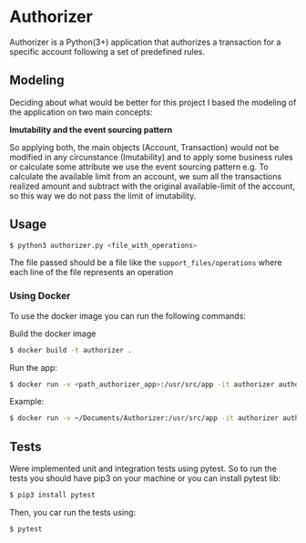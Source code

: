 # Authorizer

Authorizer is a Python(3+) application that authorizes a transaction for a specific account following a set of predefined rules.

## Modeling

Deciding about what would be better for this project I based the modeling of the application on two main concepts:

**Imutability and the  event sourcing pattern**

So applying both, the main objects (Account, Transaction) would not be modified in any circunstance (Imutability) and to apply some business rules or calculate some attribute we use the event sourcing pattern e.g. To calculate the available limit from an account, we sum all the transactions realized amount and subtract with the original available-limit of the account, so this way we do not pass the limit of imutability.

## Usage

```bash
$ python3 authorizer.py <file_with_operations>
```

The file passed should be a file like the  `support_files/operations` where each line of the file represents an operation

### Using Docker

To use the docker image you can run the following commands:

Build the docker image
```bash
$ docker build -t authorizer .
```

Run the app:
```bash
$ docker run -v <path_authorizer_app>:/usr/src/app -it authorizer authorizer.py <file_with_operations>
```

Example:
```bash
$ docker run -v ~/Documents/Authorizer:/usr/src/app -it authorizer authorizer.py support_files/operations
```


## Tests

Were implemented unit and integration tests using pytest. So to run the tests you should have pip3 on your machine or you can install pytest lib:

```bash
$ pip3 install pytest
```

Then, you car run the tests using:

```bash
$ pytest
```

